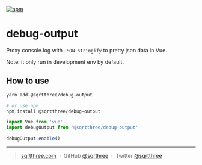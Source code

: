 [![npm](https://img.shields.io/npm/v/@sqrtthree/debug-output)](https://www.npmjs.com/package/@sqrtthree/debug-output)

# debug-output

Proxy console.log with `JSON.stringify` to pretty json data in Vue.

Note: it only run in development env by default.

## How to use

```sh
yarn add @sqrtthree/debug-output

# or use npm
npm install @sqrtthree/debug-output
```

```js
import Vue from 'vue'
import debugOutput from '@sqrtthree/debug-output'

debugOutput.enable()
```

---

> [sqrtthree.com](https://sqrtthree.com/) &nbsp;&middot;&nbsp;
> GitHub [@sqrthree](https://github.com/sqrthree) &nbsp;&middot;&nbsp;
> Twitter [@sqrtthree](https://twitter.com/sqrtthree)
